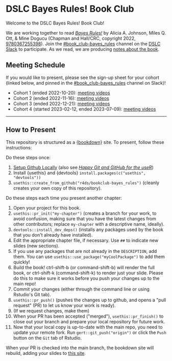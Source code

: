 # DSLC Bayes Rules! Book Club

Welcome to the DSLC Bayes Rules! Book Club!

We are working together to read [_Bayes Rules!_](https://www.bayesrulesbook.com/) by Alicia A. Johnson, Miles Q. Ott, & Mine Dogucu (Chapman and Hall/CRC, copyright 2022, [9780367255398](https://www.routledge.com/Bayes-Rules-An-Introduction-to-Applied-Bayesian-Modeling/Johnson-Ott-Dogucu/p/book/9780367255398?utm_source=website&utm_medium=shared_link&utm_campaign=B023819_jm1_5ll_7pp_d676_bayesrulesauthorshare)).
Join the [#book_club-bayes_rules](https://dslcio.slack.com/archives/C03EK4FUMQX) channel on the [DSLC Slack](https://dslc.io/join) to participate.
As we read, we are producing [notes about the book](https://dslc.io/bayes_rules).

## Meeting Schedule

If you would like to present, please see the sign-up sheet for your cohort (linked below, and pinned in the [#book_club-bayes_rules](https://dslcio.slack.com/archives/C03EK4FUMQX) channel on Slack)!

- Cohort 1 (ended 2022-10-20): [meeting videos](https://www.youtube.com/playlist?list=PL3x6DOfs2NGg3BSs7FW5_LPYfAyNft7I0)
- Cohort 2 (ended 2022-11-16): [meeting videos](https://www.youtube.com/playlist?list=PL3x6DOfs2NGj_iXxIxkutG3rUzh-Z5vi7)
- Cohort 3 (ended 2022-12-21): [meeting videos](https://youtube.com/playlist?list=PL3x6DOfs2NGhtHrM2ZAQLzgDpvA-Bj2-m)
- Cohort 4 (started 2023-02-12, ended 2023-07-09): [meeting videos](https://youtube.com/playlist?list=PL3x6DOfs2NGgr7tq9xfZsr-jET5VJ6Q0U)

<hr>


## How to Present

This repository is structured as a [{bookdown}](https://CRAN.R-project.org/package=bookdown) site.
To present, follow these instructions:

Do these steps once:

1. [Setup Github Locally](https://www.youtube.com/watch?v=hNUNPkoledI) (also see [_Happy Git and GitHub for the useR_](https://happygitwithr.com/github-acct.html))
2. Install {usethis} and {devtools} `install.packages(c("usethis", "devtools"))`
3. `usethis::create_from_github("r4ds/bookclub-bayes_rules")` (cleanly creates your own copy of this repository).

Do these steps each time you present another chapter:

1. Open your project for this book.
2. `usethis::pr_init("my-chapter")` (creates a branch for your work, to avoid confusion, making sure that you have the latest changes from other contributors; replace `my-chapter` with a descriptive name, ideally).
3. `devtools::install_dev_deps()` (installs any packages used by the book that you don't already have installed).
4. Edit the appropriate chapter file, if necessary. Use `##` to indicate new slides (new sections).
5. If you use any packages that are not already in the `DESCRIPTION`, add them. You can use `usethis::use_package("myCoolPackage")` to add them quickly!
6. Build the book! ctrl-shift-b (or command-shift-b) will render the full book, or ctrl-shift-k (command-shift-k) to render just your slide. Please do this to make sure it works before you push your changes up to the main repo!
7. Commit your changes (either through the command line or using Rstudio's Git tab).
8. `usethis::pr_push()` (pushes the changes up to github, and opens a "pull request" (PR) to let us know your work is ready).
9. (If we request changes, make them)
10. When your PR has been accepted ("merged"), `usethis::pr_finish()` to close out your branch and prepare your local repository for future work.
11. Now that your local copy is up-to-date with the main repo, you need to update your remote fork. Run `gert::git_push("origin")` or click the `Push` button on the `Git` tab of Rstudio.

When your PR is checked into the main branch, the bookdown site will rebuild, adding your slides to [this site](https://dslc.io/bayes_rules).
